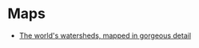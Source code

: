 # Maps 

* [The world's watersheds, mapped in gorgeous detail](https://bigthink.com/strange-maps/the-worlds-watersheds-mapped-in-gorgeous-detail)  

